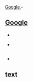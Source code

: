 <a href="www.google.com">
Google
</a>
-

<a href="www.google.com">Google</a>
-

<!-- c -->
-

<?php
?>
-

<pre>
</pre>
-

<?php
?>
text
-
